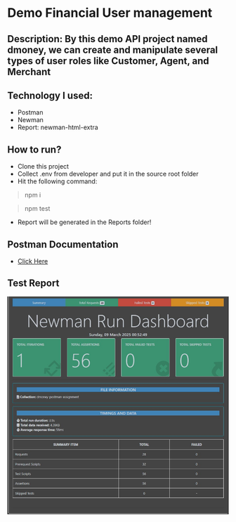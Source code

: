 # Demo Financial User management

## Description: By this demo API project named dmoney, we can create and manipulate several types of user roles like Customer, Agent, and Merchant

## Technology I used:

- Postman
- Newman
- Report: newman-html-extra

## How to run?

- Clone this project
- Collect .env from developer and put it in the source root folder
- Hit the following command:

> npm i

> npm test

- Report will be generated in the Reports folder!

## Postman Documentation

- <a href="https://documenter.getpostman.com/view/39989719/2sAYdoFSkX">Click Here</a>

## Test Report

![Newman Report](Newman_report.jpg)
